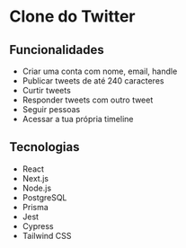 # Clone do Twitter

## Funcionalidades

- Criar uma conta com nome, email, handle
- Publicar tweets de até 240 caracteres
- Curtir tweets
- Responder tweets com outro tweet
- Seguir pessoas
- Acessar a tua própria timeline

## Tecnologias

- React
- Next.js
- Node.js
- PostgreSQL
- Prisma
- Jest
- Cypress
- Tailwind CSS
